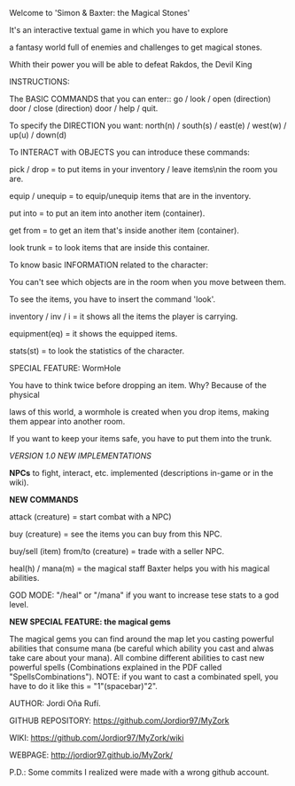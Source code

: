 ﻿Welcome to 'Simon & Baxter: the Magical Stones'


It's an interactive textual game in which you have to explore

a fantasy world full of enemies and challenges to get magical stones.

Whith their power you will be able to defeat Rakdos, the Devil King


INSTRUCTIONS:


The BASIC COMMANDS that you can enter:: go / look / open (direction) door / close (direction) door / help / quit.


To specify the DIRECTION you want: north(n) / south(s) / east(e) / west(w) / up(u) / down(d)


To INTERACT with OBJECTS you can introduce these commands:

pick / drop = to put items in your inventory / leave items\nin the room you are.

equip / unequip = to equip/unequip items that are in the inventory.

put into = to put an item into another item (container).

get from = to get an item that's inside another item (container).

look trunk = to look items that are inside this container.


To know basic INFORMATION related to the character:

You can't see which objects are in the room when you move between them.

To see the items, you have to insert the command 'look'.

inventory / inv / i = it shows all the items the player is carrying.

equipment(eq) = it shows the equipped items.

stats(st) = to look the statistics of the character.


SPECIAL FEATURE: WormHole

You have to think twice before dropping an item. Why? Because of the physical

laws of this world, a wormhole is created when you drop items, making them appear into another room.

If you want to keep your items safe, you have to put them into the trunk.


*VERSION 1.0 NEW IMPLEMENTATIONS*

**NPCs** to fight, interact, etc. implemented (descriptions in-game or in the wiki).


**NEW COMMANDS**

attack (creature) = start combat with a NPC)

buy (creature) = see the items you can buy from this NPC.

buy/sell (item) from/to (creature) = trade with a seller NPC.

heal(h) / mana(m) = the magical staff Baxter helps you with his magical abilities.


GOD MODE: "/heal" or "/mana" if you want to increase tese stats to a god level.


**NEW SPECIAL FEATURE: the magical gems**

The magical gems you can find around the map let you casting powerful abilities that consume mana (be careful which ability 
you cast and alwas take care about your mana). All combine different abilities to cast new powerful spells 
(Combinations explained in the PDF called "SpellsCombinations"). NOTE: if you want to cast a combinated spell, 
you have to do it like this = "1"(spacebar)"2".


AUTHOR: Jordi Oña Rufí.

GITHUB REPOSITORY: https://github.com/Jordior97/MyZork

WIKI: https://github.com/Jordior97/MyZork/wiki

WEBPAGE: http://jordior97.github.io/MyZork/


P.D.: Some commits I realized were made with a wrong github account.


